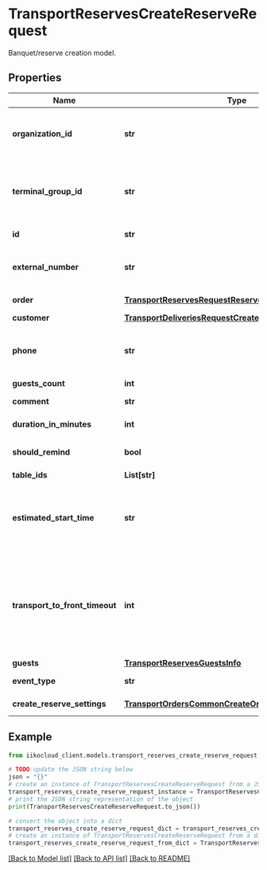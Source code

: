 # TransportReservesCreateReserveRequest

Banquet/reserve creation model.

## Properties

Name | Type | Description | Notes
------------ | ------------- | ------------- | -------------
**organization_id** | **str** | Organization ID of a new banquet/reserve.                Can be obtained by &#x60;/api/1/organizations&#x60; operation. | 
**terminal_group_id** | **str** | Front group ID an banquet/reserve must be sent to.                Can be obtained by &#x60;/api/1/terminal_groups&#x60; operation. | [optional] 
**id** | **str** | Banquet/reserve ID. Must be unique. | [optional] 
**external_number** | **str** | Banquet/reserve external number.   &gt; Allowed from version &#x60;8.0.6&#x60;. | [optional] 
**order** | [**TransportReservesRequestReserveOrder**](TransportReservesRequestReserveOrder.md) | Order. Used only at a banquet. | [optional] 
**customer** | [**TransportDeliveriesRequestCreateOrderRegularCustomer**](TransportDeliveriesRequestCreateOrderRegularCustomer.md) | Customer. | 
**phone** | **str** | Telephone number.  &gt; Must begin with symbol \&quot;+\&quot; and must be at least 8 digits. | 
**guests_count** | **int** | Number of guests. | [optional] 
**comment** | **str** | Banquet/reserve comment. | [optional] 
**duration_in_minutes** | **int** | Estimated banquet duration. | 
**should_remind** | **bool** | Whether to remind staff to prepare table beforehand. | 
**table_ids** | **List[str]** | Reserved tables. | 
**estimated_start_time** | **str** | Estimated time when reserve will be closed or banquet will be started (Local for the terminal).  Reservation can be made up to 90 days prior to the date. | 
**transport_to_front_timeout** | **int** | Timeout in seconds that specifies how much time is given for banquet/reserve to reach iikoFront.   After this time, banquet/reserve is nullified if iikoFront doesn&#39;t take it. By default - 8 seconds. | [optional] 
**guests** | [**TransportReservesGuestsInfo**](TransportReservesGuestsInfo.md) | Guests information. | [optional] 
**event_type** | **str** | Event type.   &gt; Allowed from version &#x60;8.5.6&#x60;. | [optional] 
**create_reserve_settings** | [**TransportOrdersCommonCreateOrderSettings**](TransportOrdersCommonCreateOrderSettings.md) | Reserve creation parameters. | [optional] 

## Example

```python
from iikocloud_client.models.transport_reserves_create_reserve_request import TransportReservesCreateReserveRequest

# TODO update the JSON string below
json = "{}"
# create an instance of TransportReservesCreateReserveRequest from a JSON string
transport_reserves_create_reserve_request_instance = TransportReservesCreateReserveRequest.from_json(json)
# print the JSON string representation of the object
print(TransportReservesCreateReserveRequest.to_json())

# convert the object into a dict
transport_reserves_create_reserve_request_dict = transport_reserves_create_reserve_request_instance.to_dict()
# create an instance of TransportReservesCreateReserveRequest from a dict
transport_reserves_create_reserve_request_from_dict = TransportReservesCreateReserveRequest.from_dict(transport_reserves_create_reserve_request_dict)
```
[[Back to Model list]](../README.md#documentation-for-models) [[Back to API list]](../README.md#documentation-for-api-endpoints) [[Back to README]](../README.md)



